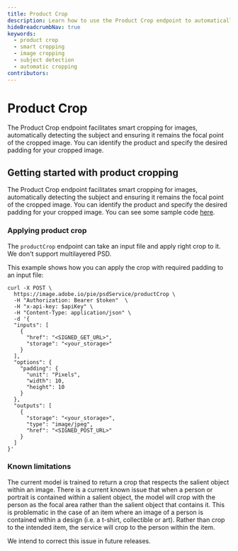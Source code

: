 ```yaml
---
title: Product Crop
description: Learn how to use the Product Crop endpoint to automatically detect and crop images while keeping the subject as the focal point
hideBreadcrumbNav: true
keywords:
  - product crop
  - smart cropping
  - image cropping
  - subject detection
  - automatic cropping
contributors:
---
```


# Product Crop

The Product Crop endpoint facilitates smart cropping for images, automatically detecting the subject and ensuring it remains the focal point of the cropped image. You can identify the product and specify the desired padding for your cropped image.

## Getting started with product cropping

The Product Crop endpoint facilitates smart cropping for images, automatically detecting the subject and ensuring it remains the focal point of the cropped image. You can identify the product and specify the desired padding for your cropped image. You can see some sample code [here][1].

### Applying product crop

The `productCrop` endpoint can take an input file and apply right crop to it. We don't support multilayered PSD.

This example shows how you can apply the crop with required padding to an input file:

```shell
curl -X POST \
  https://image.adobe.io/pie/psdService/productCrop \
  -H "Authorization: Bearer $token"  \
  -H "x-api-key: $apiKey" \
  -H "Content-Type: application/json" \
  -d '{
  "inputs": [
    {
      "href": "<SIGNED_GET_URL>",
      "storage": "<your_storage>"
    }
  ],
  "options": {
    "padding": {
      "unit": "Pixels",
      "width": 10,
      "height": 10
    }
  },
  "outputs": [
    {
      "storage": "<your_storage>",
      "type": "image/jpeg",
      "href": "<SIGNED_POST_URL>"
    }
  ]
}'
```

### Known limitations

The current model is trained to return a crop that respects the salient object within an image. There is a current known issue that when a person or portrait is contained within a salient object, the model will crop with the person as the focal area rather than the salient object that contains it. This is problematic in the case of an item where an image of a person is contained within a design (i.e. a t-shirt, collectible or art). Rather than crop to the intended item, the service will crop to the person within the item.

We intend to correct this issue in future releases.

<!-- Links -->
[1]: /guides/code_sample/index.md#applying-product-crop 